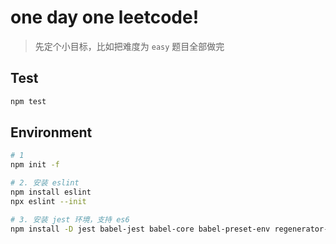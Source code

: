 # one day one leetcode!

> 先定个小目标，比如把难度为 `easy` 题目全部做完

## Test

```bash
npm test
```

## Environment

```bash
# 1
npm init -f

# 2. 安装 eslint
npm install eslint
npx eslint --init

# 3. 安装 jest 环境，支持 es6
npm install -D jest babel-jest babel-core babel-preset-env regenerator-runtime
```
